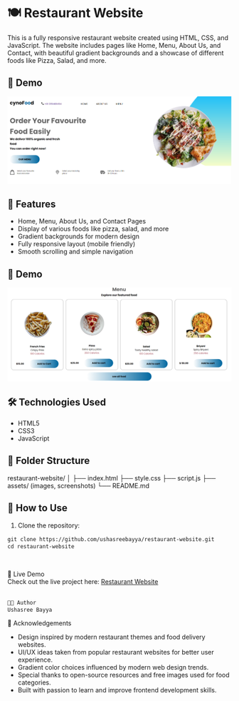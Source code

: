 # 🍽️ Restaurant Website

This is a fully responsive restaurant website created using HTML, CSS, and JavaScript. The website includes pages like Home, Menu, About Us, and Contact, with beautiful gradient backgrounds and a showcase of different foods like Pizza, Salad, and more.

## 📸 Demo

![Image1](assests/1.png)

## 🚀 Features

- Home, Menu, About Us, and Contact Pages
- Display of various foods like pizza, salad, and more
- Gradient backgrounds for modern design
- Fully responsive layout (mobile friendly)
- Smooth scrolling and simple navigation

## 📸 Demo

![Image2](assests/2.png)

## 🛠️ Technologies Used

- HTML5
- CSS3
- JavaScript

## 📂 Folder Structure

restaurant-website/
│
├── index.html
├── style.css
├── script.js
├── assets/ (images, screenshots)
└── README.md

## 📌 How to Use

1. Clone the repository:
```
git clone https://github.com/ushasreebayya/restaurant-website.git
cd restaurant-website



```
🔗 Live Demo  
Check out the live project here: [Restaurant Website](https://ushasreebayya.github.io/restaurant-website/)

```

🧑‍💻 Author  
Ushasree Bayya

```
📝 Acknowledgements
- Design inspired by modern restaurant themes and food delivery websites.
- UI/UX ideas taken from popular restaurant websites for better user experience.
- Gradient color choices influenced by modern web design trends.
- Special thanks to open-source resources and free images used for food categories.
- Built with passion to learn and improve frontend development skills.



